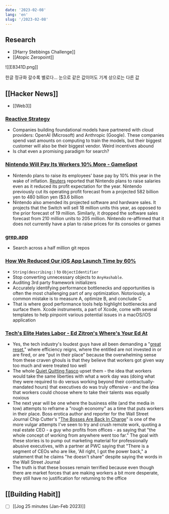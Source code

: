 ```yaml
---
date: '2023-02-08'
lang: 'en'
slug: '/2023-02-08'
---
```


## Research

- [[Harry Stebbings Challenge]]
- [[Atopic Zeropoint]]

![[E8341D.png]]

한글 정규화 갈수록 별로다... 눈으로 같은 값이어도 기계 상으로는 다른 값

## [[Hacker News]]

- [[Web3]]

### [Reactive Strategy](https://matt-rickard.ghost.io/reactive-strategy/)

- Companies building foundational models have partnered with cloud providers: OpenAI (Microsoft) and Anthropic (Google). These companies spend vast amounts on computing to train the models, but their biggest customer will also be their biggest vendor. Weird incentives abound
- Is chat even a promising paradigm for search?

### [Nintendo Will Pay Its Workers 10% More - GameSpot](https://www.gamespot.com/articles/nintendo-will-pay-its-workers-10-more/1100-6511268/)

- Nintendo plans to raise its employees' base pay by 10% this year in the wake of inflation. [Reuters](https://www.reuters.com/technology/nintendo-trims-annual-profit-outlook-firmer-yen-2023-02-07/?rpc=401&) reported that Nintendo plans to raise salaries even as it reduced its profit expectation for the year. Nintendo previously cut its operating profit forecast from a projected 582 billion yen to 480 billion yen ($3.6 billion
- Nintendo also amended its projected software and hardware sales. It projects that the Switch will sell 18 million units this year, as opposed to the prior forecast of 19 million. Similarly, it dropped the software sales forecast from 210 million units to 205 million. Nintendo re-affirmed that it does not currently have a plan to raise prices for its consoles or games

### [grep.app](https://grep.app/)

- Search across a half million git repos

### [How We Reduced Our iOS App Launch Time by 60%](https://doordash.engineering/2023/01/31/how-we-reduced-our-ios-app-launch-time-by-60/)

- `String(describing:)` to `ObjectIdentifier`
- Stop converting unnecessary objects to `AnyHashable`.
- Auditing 3rd party framework initializers
- Accurately identifying performance bottlenecks and opportunities is often the most challenging part of any optimization. Notoriously, a common mistake is to measure A, optimize B, and conclude C
- That is where good performance tools help highlight bottlenecks and surface them. Xcode instruments, a part of Xcode, come with several templates to help pinpoint various potential issues in a macOS/iOS application

### [Tech's Elite Hates Labor - Ed Zitron's Where's Your Ed At](https://ez.substack.com/p/techs-elite-hates-labor)

- Yes, the tech industry's loudest guys have all been demanding a "[great reset](https://unherd.com/thepost/david-sacks-the-tech-purge/)," where efficiency reigns, where the entitled are not invested in or are fired, or are "put in their place" because the overwhelming sense from these craven ghouls is that they believe that workers got given way too much and were treated too well
- The whole [Quiet Quitting fiasco](https://ez.substack.com/p/quiet-quitting-crony-capitalism) upset them - the idea that workers would take the same liberties with what a work day was (doing what they were required to do versus working beyond their contractually-mandated hours) that executives do was truly offensive - and the idea that workers could choose where to take their talents was equally noxious
- The next year will be one where the business elite (and the media in tow) attempts to reframe a "rough economy" as a time that puts workers in their place. Boss erotica author and reporter for the Wall Street Journal Chip Cutter's "[The Bosses Are Back In Charge](https://www.wsj.com/articles/layoffs-labor-market-bosses-power-workplace-11675347655)" is one of the more vulgar attempts I've seen to try and crush remote work, quoting a real estate CEO - a guy who profits from offices - as saying that "the whole concept of working from anywhere went too far." The goal with these stories is to pump out marketing material for professionally abusive executives, with a partner at PWC saying that "There is a segment of CEOs who are like, 'All right, I got the power back," a statement that he claims "he doesn't share" despite saying the words in the Wall Street Journal
- The truth is that these bosses remain terrified because even though there are market forces that are making workers a bit more desperate, they still have no justification for returning to the office

## [[Building Habit]]

- [ ] [[Jog 25 minutes (Jan-Feb 2023)]]
